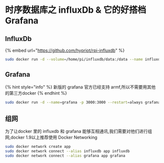 # 时序数据库之 influxDb & 它的好搭档 Grafana

## InfluxDb

{% embed url="https://github.com/hypriot/rpi-influxdb" %}

```bash
sudo docker run -d --volume=/home/pi/influxdb/data:/data --name influxdb -p 8086:8086 -e ADMIN_USER="root" -e INFLUXDB_INIT_PWD="1234567890" hypriot/rpi-influxdb
```

## Grafana

{% hint style="info" %}
新版的 grafana 官方已经支持 armf,所以不需要用其他的第三方docker
{% endhint %}

```bash
sudo docker run -d --name=grafana -p 3000:3000 --restart=always grafana/grafana-arm32v7-linux:dev-musl
```

## 组网

为了让docker 里的 influxdb 和 grafana 能够互相通讯,我们需要对他们进行组网,docker 1.9以上推荐使用 Docker Networking

```bash
sudo docker network create app
sudo docker network connect --alias influxdb app influxdb
sudo docker network connect --alias grafana app grafana
```

